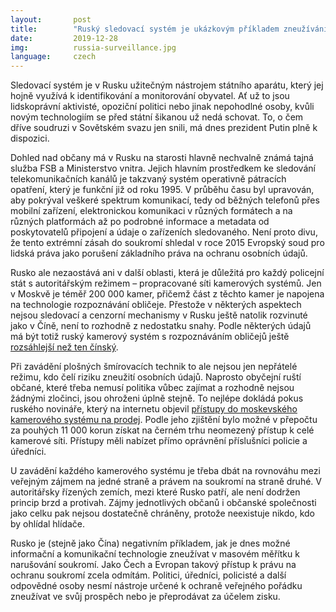 ```yaml
---
layout:       post
title:        "Ruský sledovací systém je ukázkovým příkladem zneužívání moderních technologií"
date:         2019-12-28
img:          russia-surveillance.jpg
language:     czech
---
```


Sledovací systém je v Rusku užitečným nástrojem státního aparátu, který jej hojně využívá k identifikování a monitorování obyvatel. Ať už to jsou lidskoprávní aktivisté, opoziční politici nebo jinak nepohodlné osoby, kvůli novým technologiím se před státní šikanou už nedá schovat. To, o čem dříve soudruzi v Sovětském svazu jen snili, má dnes prezident Putin plně k dispozici.

<!--more-->

Dohled nad občany má v Rusku na starosti hlavně nechvalně známá tajná služba FSB a Ministerstvo vnitra. Jejich hlavním prostředkem ke sledování telekomunikačních kanálů je takzvaný systém operativně pátracích opatření, který je funkční již od roku 1995. V průběhu času byl upravován, aby pokrýval veškeré spektrum komunikací, tedy od běžných telefonů přes mobilní zařízení, elektronickou komunikaci v různých formátech a na různých platformách až po podrobné informace a metadata od poskytovatelů připojení a údaje o zařízeních sledovaného. Není proto divu, že tento extrémní zásah do soukromí shledal v roce 2015 Evropský soud pro lidská práva jako porušení základního práva na ochranu osobních údajů.

Rusko ale nezaostává ani v další oblasti, která je důležitá pro každý policejní stát s autoritářským režimem – propracované síti kamerových systémů. Jen v Moskvě je téměř 200 000 kamer, přičemž část z těchto kamer je napojena na technologie rozpoznávání obličeje. Přestože v některých aspektech nejsou sledovací a cenzorní mechanismy v Rusku ještě natolik rozvinuté jako v Číně, není to rozhodně z nedostatku snahy. Podle některých údajů má být totiž ruský kamerový systém s rozpoznáváním obličejů ještě [rozsáhlejší než ten čínský](https://www.themoscowtimes.com/2019/11/12/russia-building-one-of-worlds-largest-facial-recognition-networks-a68139).

Při zavádění plošných šmírovacích technik to ale nejsou jen nepřátelé režimu, kdo čelí riziku zneužití osobních údajů. Naprosto obyčejní ruští občané, které třeba nemusí politika vůbec zajímat a rozhodně nejsou žádnými zločinci, jsou ohroženi úplně stejně. To nejlépe dokládá pokus ruského novináře, který na internetu objevil [přístupy do moskevského kamerového systému na prodej](https://www.themoscowtimes.com/2019/12/06/access-moscows-cctv-network-facial-recognition-black-market-a68506). Podle jeho zjištění bylo možné v přepočtu za pouhých 11 000 korun získat na černém trhu neomezený přístup k celé kamerové síti. Přístupy měli nabízet přímo oprávnění příslušníci policie a úředníci.

U zavádění každého kamerového systému je třeba dbát na rovnováhu mezi veřejným zájmem na jedné straně a právem na soukromí na straně druhé. V autoritářsky řízených zemích, mezi které Rusko patří, ale není dodržen princip brzd a protivah. Zájmy jednotlivých občanů i občanské společnosti jako celku pak nejsou dostatečně chráněny, protože neexistuje nikdo, kdo by ohlídal hlídače.

Rusko je (stejně jako Čína) negativním příkladem, jak je dnes možné informační a komunikační technologie zneužívat v masovém měřítku k narušování soukromí. Jako Čech a Evropan takový přístup k právu na ochranu soukromí zcela odmítám. Politici, úředníci, policisté a další odpovědné osoby nesmí nástroje určené k ochraně veřejného pořádku zneužívat ve svůj prospěch nebo je přeprodávat za účelem zisku.
